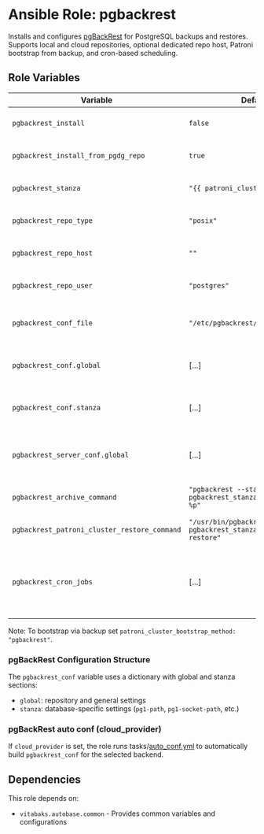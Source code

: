 # Ansible Role: pgbackrest

Installs and configures [pgBackRest](https://github.com/pgbackrest/pgbackrest) for PostgreSQL backups and restores. Supports local and cloud repositories, optional dedicated repo host, Patroni bootstrap from backup, and cron-based scheduling.

## Role Variables

| Variable | Default | Description |
|---|---|---|
| `pgbackrest_install` | `false` | Enable installation and configuration of pgBackRest. |
| `pgbackrest_install_from_pgdg_repo` | `true` | Install packages from PGDG repositories. |
| `pgbackrest_stanza` | `"{{ patroni_cluster_name }}"` | Stanza name used by pgBackRest. |
| `pgbackrest_repo_type` | `"posix"` | Repository type: posix, s3, gcs, azure. |
| `pgbackrest_repo_host` | `""` | Dedicated repository host (optional). |
| `pgbackrest_repo_user` | `"postgres"` | SSH user on repo_host (when repo_host is set). |
| `pgbackrest_conf_file` | `"/etc/pgbackrest/pgbackrest.conf"` | Path to pgBackRest config file on DB hosts. |
| `pgbackrest_conf.global` | [...] | List of global options (section [global]); see defaults. |
| `pgbackrest_conf.stanza` | [...] | List of stanza options (section [stanza]); see defaults. |
| `pgbackrest_server_conf.global` | [...] | Global options for a dedicated repo server (generated when repo_host is set). |
| `pgbackrest_archive_command` | `"pgbackrest --stanza={{ pgbackrest_stanza }} archive-push %p"` | WAL archive_command helper string. |
| `pgbackrest_patroni_cluster_restore_command` | `"/usr/bin/pgbackrest --stanza={{ pgbackrest_stanza }} --delta restore"` | Command used for cluster restore/bootstrap. |
| `pgbackrest_cron_jobs` | [...] | Cron jobs for backups (full/diff). Created on DB host by default, or on repo_host if defined. |

Note: To bootstrap via backup set `patroni_cluster_bootstrap_method: "pgbackrest"`.

### pgBackRest Configuration Structure

The `pgbackrest_conf` variable uses a dictionary with global and stanza sections:
- `global`: repository and general settings
- `stanza`: database-specific settings (`pg1-path`, `pg1-socket-path`, etc.)


### pgBackRest auto conf (cloud_provider)

If `cloud_provider` is set, the role runs tasks/[auto_conf.yml](./tasks/auto_conf.yml) to automatically build `pgbackrest_conf` for the selected backend.

## Dependencies

This role depends on:
- `vitabaks.autobase.common` - Provides common variables and configurations

